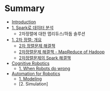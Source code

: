 # Summary

* [Introduction](README.md)
* [1. Spark로 데이터 분석](spark_intro.adoc)
   * 2차정렬에 대한 맵리듀스/하둡 솔루션
* [1. 2차 정렬: 개요](secondary_sort.adoc)
   * [2차 정렬문제 해결책](secondary_sort_solution.md)
   * [2차정렬문제 해결책 - MapReduce of Hadoop](secondary_sort_solution-_mapreduce.adoc)
   * [2차정렬문제의 Spark 해결책](secondary_sort_spark_solution.adoc)
* [Cognitive Robotics](cognitive_robotics.adoc)
   * [1. When Robots do wrong](when_robots_do_wrong.adoc)
* [Automation for Robotics](automation_for_robotics.adoc)
   * [1. Modeling](1_modeling.adoc)
   * [2. Simulation]

